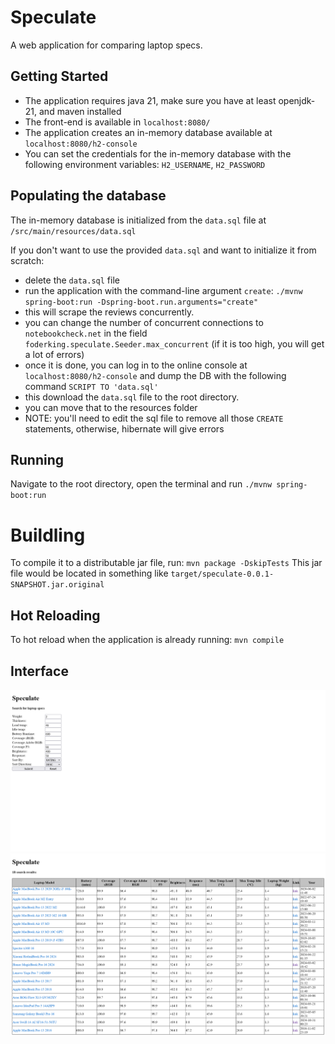 # Speculate 
A web application for comparing laptop specs.

##  Getting Started

- The application requires java 21, make sure you have at least openjdk-21, and maven installed
- The front-end is available in `localhost:8080/`
- The application creates an in-memory database available at `localhost:8080/h2-console`
- You can set the credentials for the in-memory database with the following environment variables: `H2_USERNAME`, `H2_PASSWORD`

## Populating the database

The in-memory database is initialized from the `data.sql` file at `/src/main/resources/data.sql`

If you don't want to use the provided `data.sql` and want to initialize it from scratch:
- delete the `data.sql` file
- run the application with the command-line argument `create`: `./mvnw spring-boot:run -Dspring-boot.run.arguments="create"`
- this will scrape the reviews concurrently.
- you can change the number of concurrent connections to `notebookcheck.net` in the field `foderking.speculate.Seeder.max_concurrent` (if it is too high, you will get a lot of errors)
- once it is done, you can log in to the online console at `localhost:8080/h2-console` and dump the DB with the following command `SCRIPT TO 'data.sql'`
- this download the `data.sql` file to the root directory. 
- you can move that to the resources folder 
- NOTE: you'll need to edit the sql file to remove all those `CREATE` statements, otherwise, hibernate will give errors

## Running

Navigate to the root directory, open the terminal and run
`./mvnw spring-boot:run`

# Buildling 
To compile it to a distributable jar file, run:
`mvn package -DskipTests`
This jar file would be located in something like `target/speculate-0.0.1-SNAPSHOT.jar.original`

## Hot Reloading

To hot reload when the application is already running:
`mvn compile`

## Interface

![searching](./pic1.png)
![results](./pic2.png)
